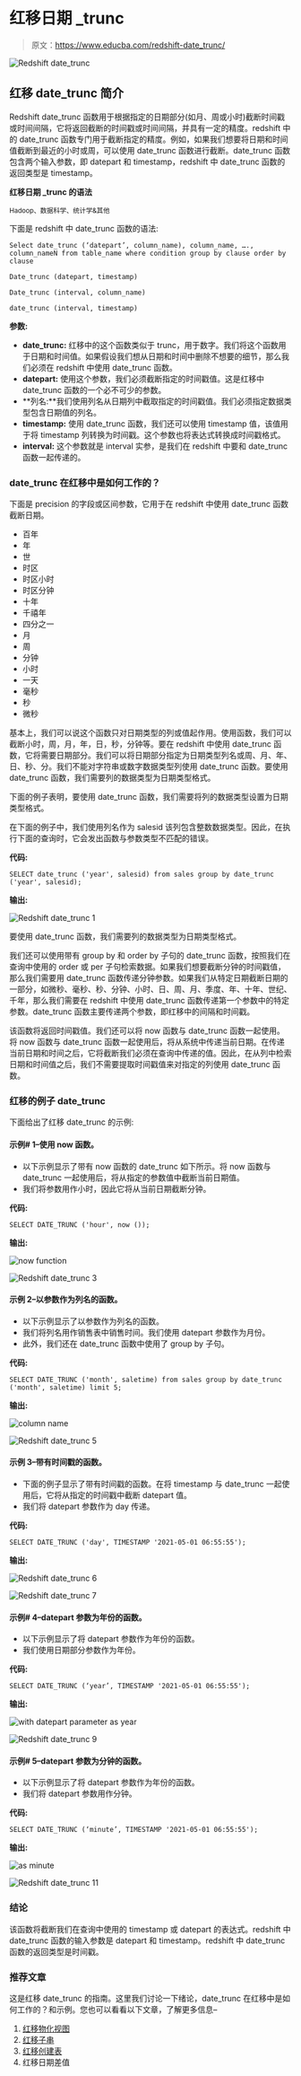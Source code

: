 # 红移日期 _trunc

> 原文：<https://www.educba.com/redshift-date_trunc/>

![Redshift date_trunc](img/6b51fc9f179ad6967987129e94e21953.png)



## 红移 date_trunc 简介

Redshift date_trunc 函数用于根据指定的日期部分(如月、周或小时)截断时间戳或时间间隔，它将返回截断的时间戳或时间间隔，并具有一定的精度。redshift 中的 date_trunc 函数专门用于截断指定的精度。例如，如果我们想要将日期和时间值截断到最近的小时或周，可以使用 date_trunc 函数进行截断。date_trunc 函数包含两个输入参数，即 datepart 和 timestamp，redshift 中 date_trunc 函数的返回类型是 timestamp。

**红移日期 _trunc 的语法**

<small>Hadoop、数据科学、统计学&其他</small>

下面是 redshift 中 date_trunc 函数的语法:

`Select date_trunc (‘datepart’, column_name), column_name, …., column_nameN from table_name where condition group by clause order by clause`

`Date_trunc (datepart, timestamp)`

`Date_trunc (interval, column_name)`

`date_trunc (interval, timestamp)`

**参数:**

*   **date_trunc:** 红移中的这个函数类似于 trunc，用于数字。我们将这个函数用于日期和时间值。如果假设我们想从日期和时间中删除不想要的细节，那么我们必须在 redshift 中使用 date_trunc 函数。
*   **datepart:** 使用这个参数，我们必须截断指定的时间戳值。这是红移中 date_trunc 函数的一个必不可少的参数。
*   **列名:**我们使用列名从日期列中截取指定的时间戳值。我们必须指定数据类型包含日期值的列名。
*   **timestamp:** 使用 date_trunc 函数，我们还可以使用 timestamp 值，该值用于将 timestamp 列转换为时间戳。这个参数也将表达式转换成时间戳格式。
*   **interval:** 这个参数就是 interval 实参，是我们在 redshift 中要和 date_trunc 函数一起传递的。

### date_trunc 在红移中是如何工作的？

下面是 precision 的字段或区间参数，它用于在 redshift 中使用 date_trunc 函数截断日期。

*   百年
*   年
*   世
*   时区
*   时区小时
*   时区分钟
*   十年
*   千禧年
*   四分之一
*   月
*   周
*   分钟
*   小时
*   一天
*   毫秒
*   秒
*   微秒

基本上，我们可以说这个函数只对日期类型的列或值起作用。使用函数，我们可以截断小时，周，月，年，日，秒，分钟等。要在 redshift 中使用 date_trunc 函数，它将需要日期部分。我们可以将日期部分指定为日期类型列名或周、月、年、日、秒、分。我们不能对字符串或数字数据类型列使用 date_trunc 函数。要使用 date_trunc 函数，我们需要列的数据类型为日期类型格式。

下面的例子表明，要使用 date_trunc 函数，我们需要将列的数据类型设置为日期类型格式。

在下面的例子中，我们使用列名作为 salesid 该列包含整数数据类型。因此，在执行下面的查询时，它会发出函数与参数类型不匹配的错误。

**代码:**

`SELECT date_trunc ('year', salesid) from sales group by date_trunc ('year', salesid);`

**输出:**

![Redshift date_trunc 1](img/d70a088859be3f3f5a964dea8b31f43a.png)



要使用 date_trunc 函数，我们需要列的数据类型为日期类型格式。

我们还可以使用带有 group by 和 order by 子句的 date_trunc 函数，按照我们在查询中使用的 order 或 per 子句检索数据。如果我们想要截断分钟的时间戳值，那么我们需要用 date_trunc 函数传递分钟参数。如果我们从特定日期截断日期的一部分，如微秒、毫秒、秒、分钟、小时、日、周、月、季度、年、十年、世纪、千年，那么我们需要在 redshift 中使用 date_trunc 函数传递第一个参数中的特定参数。date_trunc 函数主要传递两个参数，即红移中的间隔和时间戳。

该函数将返回时间戳值。我们还可以将 now 函数与 date_trunc 函数一起使用。将 now 函数与 date_trunc 函数一起使用后，将从系统中传递当前日期。在传递当前日期和时间之后，它将截断我们必须在查询中传递的值。因此，在从列中检索日期和时间值之后，我们不需要提取时间戳值来对指定的列使用 date_trunc 函数。

### 红移的例子 date_trunc

下面给出了红移 date_trunc 的示例:

#### 示例# 1–使用 now 函数。

*   以下示例显示了带有 now 函数的 date_trunc 如下所示。将 now 函数与 date_trunc 一起使用后，将从指定的参数值中截断当前日期值。
*   我们将参数用作小时，因此它将从当前日期截断分钟。

**代码:**

`SELECT DATE_TRUNC ('hour', now ());`

**输出:**

![now function](img/1e514f6b27b5408ea585bfbbb627a7db.png)



![Redshift date_trunc 3](img/82206ccbdb7b9bec3e2f352f2b9afb83.png)



#### 示例 2–以参数作为列名的函数。

*   以下示例显示了以参数作为列名的函数。
*   我们将列名用作销售表中销售时间。我们使用 datepart 参数作为月份。
*   此外，我们还在 date_trunc 函数中使用了 group by 子句。

**代码:**

`SELECT DATE_TRUNC ('month', saletime) from sales group by date_trunc ('month', saletime) limit 5;`

**输出:**

![column name](img/d63dc8e955351d30155a76812b747b70.png)



![Redshift date_trunc 5](img/ed74434436eb1800571ae04c3518fa9b.png)



#### 示例 3–带有时间戳的函数。

*   下面的例子显示了带有时间戳的函数。在将 timestamp 与 date_trunc 一起使用后，它将从指定的时间戳中截断 datepart 值。
*   我们将 datepart 参数作为 day 传递。

**代码:**

`SELECT DATE_TRUNC ('day', TIMESTAMP '2021-05-01 06:55:55');`

**输出:**

![Redshift date_trunc 6](img/21875e2c167f6a999473879636cff84f.png)



![Redshift date_trunc 7](img/bacf1766c2eb3a3adcea7591de1a3e1a.png)



#### 示例# 4–datepart 参数为年份的函数。

*   以下示例显示了将 datepart 参数作为年份的函数。
*   我们使用日期部分参数作为年份。

**代码:**

`SELECT DATE_TRUNC (‘year’, TIMESTAMP '2021-05-01 06:55:55');`

**输出:**

![with datepart parameter as year](img/0afb0a7462fa31631b5846e1241b8165.png)



![Redshift date_trunc 9](img/ba38b409cddb0891dbf36aa6ba97498a.png)



#### 示例# 5–datepart 参数为分钟的函数。

*   以下示例显示了将 datepart 参数作为年份的函数。
*   我们将 datepart 参数用作分钟。

**代码:**

`SELECT DATE_TRUNC (‘minute’, TIMESTAMP '2021-05-01 06:55:55');`

**输出:**

![as minute](img/e391efeeae4d5a12debcf83891603ad6.png)



![Redshift date_trunc 11](img/42b7579ce5b65dda112127296ff8d64b.png)



### 结论

该函数将截断我们在查询中使用的 timestamp 或 datepart 的表达式。redshift 中 date_trunc 函数的输入参数是 datepart 和 timestamp。redshift 中 date_trunc 函数的返回类型是时间戳。

### 推荐文章

这是红移 date_trunc 的指南。这里我们讨论一下绪论，date_trunc 在红移中是如何工作的？和示例。您也可以看看以下文章，了解更多信息–

1.  [红移物化视图](https://www.educba.com/redshift-materialized-views/)
2.  [红移子串](https://www.educba.com/redshift-substring/)
3.  [红移创建表](https://www.educba.com/redshift-create-table/)
4.  红移日期差值





